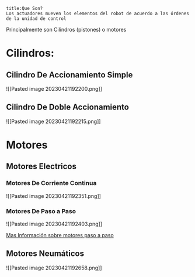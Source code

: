 ```ad-quote
title:Que Son?
Los actuadores mueven los elementos del robot de acuerdo a las órdenes de la unidad de control
```
Principalmente son Cilindros (pistones) o motores

# Cilindros:

## Cilindro De Accionamiento Simple
![[Pasted image 20230421192200.png]]

## Cilindro De Doble Accionamiento
![[Pasted image 20230421192215.png]]

# Motores

## Motores Electricos

### Motores De Corriente Continua
![[Pasted image 20230421192351.png]]

### Motores De Paso a Paso
![[Pasted image 20230421192403.png]]

[Mas Información sobre motores paso a paso](https://www.tme.eu/es/news/library-articles/page/41861/Motor-paso-a-paso-tipos-y-ejemplos-del-uso-de-motores-paso-a-paso/#:~:text=El%20motor%20paso%20a%20paso,eje%20cada%201%2C8%C2%B0) 

## Motores Neumáticos
![[Pasted image 20230421192658.png]]
